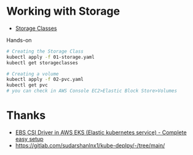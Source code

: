 # Working with Storage
- [Storage Classes](https://kubernetes.io/docs/concepts/storage/storage-classes/#the-storageclass-resource)

Hands-on
```bash
# Creating the Storage Class
kubectl apply -f 01-storage.yaml
kubectl get storageclasses

# Creating a volume
kubectl apply -f 02-pvc.yaml
kubectl get pvc
# you can check in AWS Console EC2>Elastic Block Store>Volumes
```

# Thanks
- [EBS CSI Driver in AWS EKS (Elastic kubernetes service) - Complete easy setup](https://www.youtube.com/watch?v=B0CGyboZnjg)
- https://gitlab.com/sudarshanlnx1/kube-deplpy/-/tree/main/
